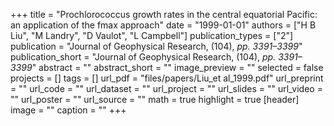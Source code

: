 +++
title = "Prochlorococcus growth rates in the central equatorial Pacific: an application of the fmax approach"
date = "1999-01-01"
authors = ["H B Liu", "M Landry", "D Vaulot", "L Campbell"]
publication_types = ["2"]
publication = "Journal of Geophysical Research, (104), _pp. 3391–3399_"
publication_short = "Journal of Geophysical Research, (104), _pp. 3391–3399_"
abstract = ""
abstract_short = ""
image_preview = ""
selected = false
projects = []
tags = []
url_pdf = "files/papers/Liu_et al_1999.pdf"
url_preprint = ""
url_code = ""
url_dataset = ""
url_project = ""
url_slides = ""
url_video = ""
url_poster = ""
url_source = ""
math = true
highlight = true
[header]
image = ""
caption = ""
+++
